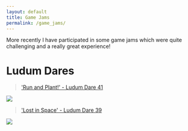 ```yaml
---
layout: default
title: Game Jams
permalink: /game_jams/
---
```


More recently I have participated in some game jams which were quite challenging and a really great experience!

# Ludum Dares

> ['Run and Plant!' - Ludum Dare 41](/game_jams/run_and_plant)

[<img src="../../assets/images/game_jams/run_and_plant.png" />](/game_jams/run_and_plant)


> ['Lost in Space' - Ludum Dare 39](/game_jams/lost_in_space)

[<img src="../../assets/images/game_jams/lost_in_space.png" />](/game_jams/lost_in_space)
